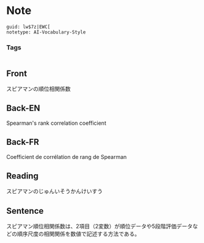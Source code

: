 # Note
```
guid: lw$7z|EWC[
notetype: AI-Vocabulary-Style
```

### Tags
```
```

## Front
スピアマンの順位相関係数

## Back-EN
Spearman's rank correlation coefficient

## Back-FR
Coefficient de corrélation de rang de Spearman

## Reading
スピアマンのじゅんいそうかんけいすう

## Sentence
スピアマン順位相関係数は、2項目（2変数）が順位データや5段階評価データなどの順序尺度の相関関係を数値で記述する方法である。
